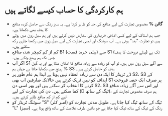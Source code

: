 # **ہم کارکردگی کا حساب کیسے لگاتے ہیں**
 - **گائن %** مخصوص تجارت کے لیے منافع کی حد کو ظاہر کرتا ہے۔ یہ سبز رنگ سے حاصل کردہ منافع کا ہدف بھی دکھاتا ہے۔
 - جب ہم اسٹاک کے لیے کسی اضافی خریداری کی سفارش نہیں کرتے ہیں اور ہم سیل زون میں ہوتے ہیں تو تجارت "بند" ہوتی ہے۔ آپ سوئنگ اور لمبی تجارت کے لیے سیل زون میں رکھنا جاری رکھ سکتے ہیں۔
 - کم از کم کیپچر شدہ منافع B1 (پہلی خرید قیمت) سے S1 (پہلے فروخت کا ہدف) تک ہے جس تک ہم پہنچ چکے ہیں۔
 - اگر آپ S1 سے آگے سیل زون میں ہیں، تو آپ کو زیادہ سے زیادہ منافع کا امکان ملتا ہے اور یہ گین % رینج میں دکھایا جاتا ہے جہاں ہم S3 ہدف کو حاصل کرتے ہیں۔
 - ڈے ٹریڈز کا ایک دن سے زیادہ انعقاد نہیں ہوتا ہے لہذا ہم عام طور پر S2، S3 کے اہداف کو نہیں ٹریک کرتے ہیں حالانکہ صارفین اب بھی S1 پر صرف ایک حصہ فروخت کرنے کا انتخاب کر سکتے ہیں اور پھر اسی دن S2، S3 اور اس سے آگے زیادہ منافع کما سکتے ہیں۔ دن کی تجارت کے لیے (D ٹیگ کے ساتھ)، ہم صرف مخصوص تجارت کے لیے کم از کم منافع ظاہر کرتے ہیں۔
 - سوئنگ ٹریڈز کو "S" (امبر کلر) ٹیگ کے ساتھ ٹیگ کیا جاتا ہے۔ طویل مدتی تجارت کو "L" (سبز) رنگ کے ٹیگ کے ساتھ ٹیگ کیا جاتا ہے جو دائیں طرف علامت کے ساتھ واقع ہوتا ہے۔
